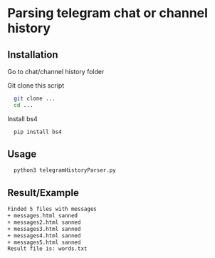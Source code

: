 
# Parsing telegram chat or channel history


## Installation

Go to chat/channel history folder

Git clone this script

```bash
  git clone ...
  cd ...
```

Install bs4

```bash
  pip install bs4
```

## Usage

```bash
  python3 telegramHistoryParser.py
```

## Result/Example

```bash
Finded 5 files with messages
+ messages.html sanned
+ messages2.html sanned
+ messages3.html sanned
+ messages4.html sanned
+ messages5.html sanned
Result file is: words.txt
```


